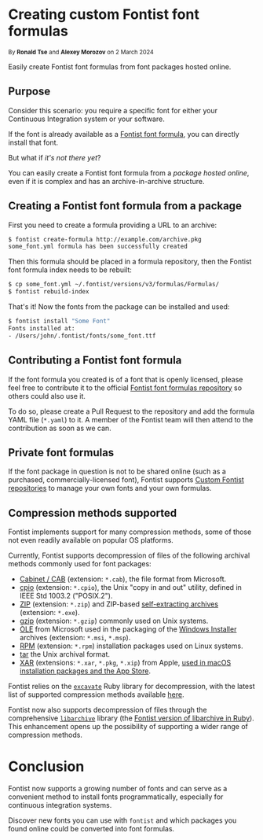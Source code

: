 # Creating custom Fontist font formulas

<sup>By **Ronald Tse** and **Alexey Morozov** on 2 March 2024</sup>

Easily create Fontist font formulas from font packages hosted online.

## Purpose

Consider this scenario: you require a specific font for either your Continuous
Integration system or your software.

If the font is already available as a
[Fontist font formula](https://www.fontist.org/formulas/),
you can directly install that font.

But what if *it's not there yet*?

You can easily create a Fontist font formula from a *package hosted online*,
even if it is complex and has an archive-in-archive structure.

## Creating a Fontist font formula from a package

First you need to create a formula providing a URL to an archive:

```sh
$ fontist create-formula http://example.com/archive.pkg
some_font.yml formula has been successfully created
```

Then this formula should be placed in a formula repository, then the Fontist
font formula index needs to be rebuilt:

```sh
$ cp some_font.yml ~/.fontist/versions/v3/formulas/Formulas/
$ fontist rebuild-index
```

That's it! Now the fonts from the package can be installed and used:

```sh
$ fontist install "Some Font"
Fonts installed at:
- /Users/john/.fontist/fonts/some_font.ttf
```

## Contributing a Fontist font formula

If the font formula you created is of a font that is openly licensed,
please feel free to contribute it to the official
[Fontist font formulas repository](https://github.com/fontist/formulas)
so others could also use it.

To do so, please create a Pull Request to the repository and add the formula
YAML file (`*.yaml`) to it. A member of the Fontist team will then attend to
the contribution as soon as we can.


## Private font formulas

If the font package in question is not to be shared online
(such as a purchased, commercially-licensed font), Fontist supports
[Custom Fontist repositories](https://github.com/fontist/fontist/#custom-fontist-repositories)
to manage your own fonts and your own formulas.



## Compression methods supported

Fontist implements support for many compression methods, some of those
not even readily available on popular OS platforms.

Currently, Fontist supports decompression of files of the following archival
methods commonly used for font packages:

* [Cabinet / CAB](https://en.wikipedia.org/wiki/Cabinet_(file_format))
  (extension: `*.cab`), the file format from Microsoft.
* [cpio](https://en.wikipedia.org/wiki/Cpio) (extension: `*.cpio`),
  the Unix "copy in and out" utility, defined in IEEE Std 1003.2 ("POSIX.2").
* [ZIP](https://en.wikipedia.org/wiki/ZIP_(file_format)) (extension: `*.zip`)
  and ZIP-based [self-extracting archives](https://en.wikipedia.org/wiki/Self-extracting_archives)
  (extension: `*.exe`).
* [gzip](https://en.wikipedia.org/wiki/Gzip) (extension: `*.gzip`) commonly used on Unix systems.
* [OLE](https://en.wikipedia.org/wiki/Object_Linking_and_Embedding) from Microsoft
  used in the packaging of the
  [Windows Installer](https://en.wikipedia.org/wiki/Windows_Installer) archives
  (extension: `*.msi`, `*.msp`).
* [RPM](https://en.wikipedia.org/wiki/RPM_Package_Manager) (extension: `*.rpm`)
  installation packages used on Linux systems.
* [tar](https://en.wikipedia.org/wiki/Tar_(computing)) the Unix archival format.
* [XAR](https://en.wikipedia.org/wiki/Xar_(archiver)) (extensions: `*.xar`, `*.pkg`, `*.xip`) from Apple,
  [used in macOS installation packages and the App Store](https://forums.developer.apple.com/forums/thread/133985).

Fontist relies on the [`excavate`](https://github.com/fontist/excavate/)
Ruby library for decompression, with the latest list of supported compression
methods available
[here](https://github.com/fontist/excavate/blob/main/lib/excavate/archive.rb#L14).

Fontist now also supports decompression of files through the comprehensive
[`libarchive`](https://www.libarchive.org) library
(the [Fontist version of libarchive in Ruby](https://github.com/fontist/ffi-libarchive-binary[ffi-libarchive])).
This enhancement opens up the
possibility of supporting a wider range of compression methods.


# Conclusion

Fontist now supports a growing number of fonts and can serve as a convenient
method to install fonts programmatically, especially for continuous integration
systems.

<!-- Small announcement. A standalone package of `fontist` is currently in
development. Soon, there would be even no need to install Ruby separately to
use `fontist`.
 -->

Discover new fonts you can use with `fontist` and which packages you found
online could be converted into font formulas.
